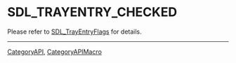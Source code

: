 # SDL_TRAYENTRY_CHECKED

Please refer to [SDL_TrayEntryFlags](SDL_TrayEntryFlags) for details.

----
[CategoryAPI](CategoryAPI), [CategoryAPIMacro](CategoryAPIMacro)

